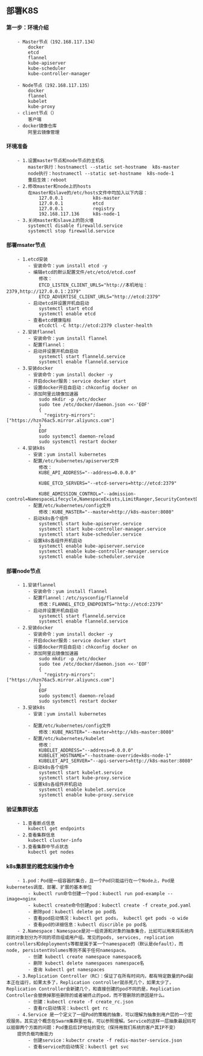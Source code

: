 ## 部署K8S
#### 第一步：环境介绍
		- Master节点（192.168.117.134）
			docker
			etcd
			flannel
			kube-apiserver
			kube-scheduler
			kube-controller-manager
			
		- Node节点（192.168.117.135）
			docker
			flannel
			kubelet
			kube-proxy	
		- client节点（）
			客户端
		- docker镜像仓库
			阿里云镜像管理
#### 环境准备
		- 1.设置master节点和node节点的主机名
			master执行：hostnamectl --static set-hostname  k8s-master
			node执行：hostnamectl --static set-hostname  k8s-node-1
			重启生效：reboot
		- 2.修改master和node上的hosts
			在master和slave的/etc/hosts文件中均加入以下内容：
				127.0.0.1   		k8s-master
				127.0.0.1  			etcd
				127.0.0.1  			registry
				192.168.117.136  	k8s-node-1
		- 3.关闭master和slave上的防火墙
			systemctl disable firewalld.service
			systemctl stop firewalld.service
#### 部署msater节点
		- 1.etcd安装
			- 安装命令：yum install etcd -y
			- 编辑etcd的默认配置文件/etc/etcd/etcd.conf
				修改：
				ETCD_LISTEN_CLIENT_URLS="http://本机地址：2379,http://127.0.0.1：2379"
				ETCD_ADVERTISE_CLIENT_URLS="http://etcd:2379"
			- 启动etcd并设置开机自启动
				systemctl start etcd 
				systemctl enable etcd
			- 查看etcd健康指标
				etcdctl -C http://etcd:2379 cluster-health
		- 2.安装flannel
			- 安装命令：yum install flannel
			- 配置flannel：
			- 启动并设置开机自启动
				systemctl start flanneld.service
				systemctl enable flanneld.service
		- 3.安装docker
			- 安装命令：yum install docker -y
			- 开启docker服务：service docker start
			- 设置docker开启自启动：chkconfig docker on
			- 添加阿里云镜像加速器
				sudo mkdir -p /etc/docker
				sudo tee /etc/docker/daemon.json <<-'EOF'
				{
				  "registry-mirrors": ["https://hzn76ac5.mirror.aliyuncs.com"]
				}	
				EOF
				sudo systemctl daemon-reload
				sudo systemctl restart docker
		- 4.安装k8s
			- 安装：yum install kubernetes
			- 配置/etc/kubernetes/apiserver文件
				修改：
				KUBE_API_ADDRESS="--address=0.0.0.0"

				KUBE_ETCD_SERVERS="--etcd-servers=http://etcd:2379"

				KUBE_ADMISSION_CONTROL="--admission-control=NamespaceLifecycle,NamespaceExists,LimitRanger,SecurityContextDeny,ResourceQuota"
			- 配置/etc/kubernetes/config文件
				修改：KUBE_MASTER="--master=http://k8s-master:8080"
			- 启动k8s各个组件
				systemctl start kube-apiserver.service
				systemctl start kube-controller-manager.service
				systemctl start kube-scheduler.service
			- 设置k8s各组件开机启动
				systemctl enable kube-apiserver.service
				systemctl enable kube-controller-manager.service
				systemctl enable kube-scheduler.service

#### 部署node节点
		- 1.安装flannel
			- 安装命令：yum install flannel
			- 配置flannel：/etc/sysconfig/flanneld
				修改：FLANNEL_ETCD_ENDPOINTS="http://etcd:2379"
			- 启动并设置开机自启动
				systemctl start flanneld.service
				systemctl enable flanneld.service
		- 2.安装docker
			- 安装命令：yum install docker -y
			- 开启docker服务：service docker start
			- 设置docker开启自启动：chkconfig docker on
			- 添加阿里云镜像加速器
				sudo mkdir -p /etc/docker
				sudo tee /etc/docker/daemon.json <<-'EOF'
				{
				  "registry-mirrors": ["https://hzn76ac5.mirror.aliyuncs.com"]
				}	
				EOF
				sudo systemctl daemon-reload
				sudo systemctl restart docker
		- 3.安装k8s
			- 安装：yum install kubernetes
			
			- 配置/etc/kubernetes/config文件
			 	修改：KUBE_MASTER="--master=http://k8s-master:8080"
			- 配置/etc/kubernetes/kubelet
				修改：
				KUBELET_ADDRESS="--address=0.0.0.0"
				KUBELET_HOSTNAME="--hostname-override=k8s-node-1"
				KUBELET_API_SERVER="--api-servers=http://k8s-master:8080"
			- 启动k8s各个组件
				systemctl start kubelet.service
				systemctl start kube-proxy.service
			- 设置k8s各组件开机启动
				systemctl enable kubelet.service
				systemctl enable kube-proxy.service
#### 验证集群状态
		- 1.查看断点信息
			kubectl get endpoints
		- 2.查看集群信息
			kubectl cluster-info
		- 3.查看集群中节点状态
			kubectl get nodes
#### k8s集群里的概念和操作命令	
		- 1.pod：Pod是一组容器的集合，且一个Pod只能运行在一个Node上，Pod是kubernetes调度、部署、扩展的基本单位
			- kubectl run命令创建一个pod：kubectl run pod-example --image=nginx
			- kubectl create命令创建pod：kubectl create -f create_pod.yaml
			- 删除pod：kubectl delete po pod名
			- 查看pod启动情况：kubectl get pods， kubectl get pods -o wide
			- 查看pod的详细信息：kubectl discrible po pod名
		- 2.Namespace：Namespace是对一组资源和对象的抽象集合，比如可以用来将系统内部的对象划分为不同的项目组或用户组。常见的pods, services, replication controllers和deployments等都是属于某一个namespace的（默认是default），而node, persistentVolumes等则不属于任何namespace。
			- 创建 kubectl create namespace namespace名
			- 删除 kubectl delete namespaces namespace名
			- 查询 kubectl get namespaces
		- 3.Replication Controller（RC）：保证了在所有时间内，都有特定数量的Pod副本正在运行，如果太多了，Replication controller就杀死几个，如果太少了，Replication Controller会新建几个，和直接创建的pod不同的是，Replication Controller会替换掉那些删除的或者被终止的pod，而不管删除的原因是什么。
			- 创建：kubectl create -f create_rc.json
			- 查看rc启动情况：kubectl get rc
		- 4.Service 是一个定义了一组Pod的策略的抽象，可以理解为抽象到用户层的一个宏观服务。其实这个概念在Swarm集群里也有，可以参照理解。Service的这样一层抽象最起码可以抵御两个方面的问题：Pod重启后IP地址的变化（保持用我们系统的客户其IP不变）
		提供负载均衡能力
			- 创建service：kubectr create -f redis-master-service.json
			- 查看service的启动情况：kubectl get svc









